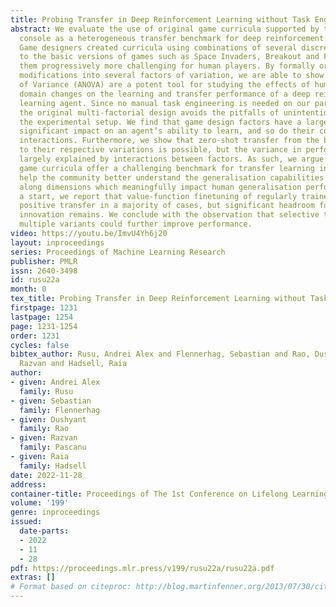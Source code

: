 ```yaml
---
title: Probing Transfer in Deep Reinforcement Learning without Task Engineering
abstract: We evaluate the use of original game curricula supported by the Atari 2600
  console as a heterogeneous transfer benchmark for deep reinforcement learning agents.
  Game designers created curricula using combinations of several discrete modifications
  to the basic versions of games such as Space Invaders, Breakout and Freeway, making
  them progressively more challenging for human players. By formally organising these
  modifications into several factors of variation, we are able to show that Analyses
  of Variance (ANOVA) are a potent tool for studying the effects of human-relevant
  domain changes on the learning and transfer performance of a deep reinforcement
  learning agent. Since no manual task engineering is needed on our part, leveraging
  the original multi-factorial design avoids the pitfalls of unintentionally biasing
  the experimental setup. We find that game design factors have a large and statistically
  significant impact on an agent’s ability to learn, and so do their combinatorial
  interactions. Furthermore, we show that zero-shot transfer from the basic games
  to their respective variations is possible, but the variance in performance is also
  largely explained by interactions between factors. As such, we argue that Atari
  game curricula offer a challenging benchmark for transfer learning in RL, that can
  help the community better understand the generalisation capabilities of RL agents
  along dimensions which meaningfully impact human generalisation performance. As
  a start, we report that value-function finetuning of regularly trained agents achieves
  positive transfer in a majority of cases, but significant headroom for algorithmic
  innovation remains. We conclude with the observation that selective transfer from
  multiple variants could further improve performance.
video: https://youtu.be/ImvU4Yh6j20
layout: inproceedings
series: Proceedings of Machine Learning Research
publisher: PMLR
issn: 2640-3498
id: rusu22a
month: 0
tex_title: Probing Transfer in Deep Reinforcement Learning without Task Engineering
firstpage: 1231
lastpage: 1254
page: 1231-1254
order: 1231
cycles: false
bibtex_author: Rusu, Andrei Alex and Flennerhag, Sebastian and Rao, Dushyant and Pascanu,
  Razvan and Hadsell, Raia
author:
- given: Andrei Alex
  family: Rusu
- given: Sebastian
  family: Flennerhag
- given: Dushyant
  family: Rao
- given: Razvan
  family: Pascanu
- given: Raia
  family: Hadsell
date: 2022-11-28
address:
container-title: Proceedings of The 1st Conference on Lifelong Learning Agents
volume: '199'
genre: inproceedings
issued:
  date-parts:
  - 2022
  - 11
  - 28
pdf: https://proceedings.mlr.press/v199/rusu22a/rusu22a.pdf
extras: []
# Format based on citeproc: http://blog.martinfenner.org/2013/07/30/citeproc-yaml-for-bibliographies/
---
```

